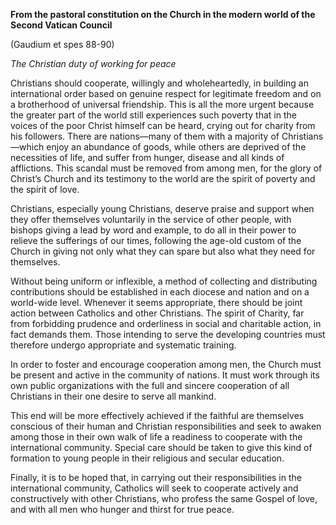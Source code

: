 

**From the pastoral constitution on the Church in the modern world of the Second Vatican Council**

(Gaudium et spes 88-90)

_The Christian duty of working for peace_

Christians should cooperate, willingly and wholeheartedly, in building an international order based on genuine respect for legitimate freedom and on a brotherhood of universal friendship. This is all the more urgent because the greater part of the world still experiences such poverty that in the voices of the poor Christ himself can be heard, crying out for charity from his followers. There are nations—many of them with a majority of Christians—which enjoy an abundance of goods, while others are deprived of the necessities of life, and suffer from hunger, disease and all kinds of afflictions. This scandal must be removed from among men, for the glory of Christ’s Church and its testimony to the world are the spirit of poverty and the spirit of love.

Christians, especially young Christians, deserve praise and support when they offer themselves voluntarily in the service of other people, with bishops giving a lead by word and example, to do all in their power to relieve the sufferings of our times, following the age-old custom of the Church in giving not only what they can spare but also what they need for themselves.

Without being uniform or inflexible, a method of collecting and distributing contributions should be established in each diocese and nation and on a world-wide level. Whenever it seems appropriate, there should be joint action between Catholics and other Christians. The spirit of Charity, far from forbidding prudence and orderliness in social and charitable action, in fact demands them. Those intending to serve the developing countries must therefore undergo appropriate and systematic training.

In order to foster and encourage cooperation among men, the Church must be present and active in the community of nations. It must work through its own public organizations with the full and sincere cooperation of all Christians in their one desire to serve all mankind.

This end will be more effectively achieved if the faithful are themselves conscious of their human and Christian responsibilities and seek to awaken among those in their own walk of life a readiness to cooperate with the international community. Special care should be taken to give this kind of formation to young people in their religious and secular education.

Finally, it is to be hoped that, in carrying out their responsibilities in the international community, Catholics will seek to cooperate actively and constructively with other Christians, who profess the same Gospel of love, and with all men who hunger and thirst for true peace.

